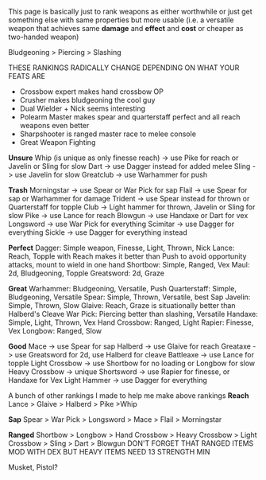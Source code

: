 This page is basically just to rank weapons as either worthwhile or just get something else with same properties but more usable (i.e. a versatile weapon that achieves same **damage** and **effect** and **cost** or cheaper as two-handed weapon)

Bludgeoning > Piercing > Slashing

THESE RANKINGS RADICALLY CHANGE DEPENDING ON WHAT YOUR FEATS ARE
- Crossbow expert makes hand crossbow OP
- Crusher makes bludgeoning the cool guy
- Dual Wielder + Nick seems interesting
- Polearm Master makes spear and quarterstaff perfect and all reach weapons even better 
- Sharpshooter is ranged master race to melee console
- Great Weapon Fighting

**Unsure**
Whip (is unique as only finesse reach) -> use Pike for reach or Javelin or Sling for slow
Dart -> use Dagger instead for added melee
Sling -> use Javelin for slow
Greatclub -> use Warhammer for push

**Trash**
Morningstar -> use Spear or War Pick for sap
Flail  -> use Spear for sap or Warhammer for damage
Trident -> use Spear instead for thrown or Quarterstaff for topple
Club -> Light hammer for thrown, Javelin or Sling for slow
Pike -> use Lance for reach
Blowgun -> use Handaxe or Dart for vex
Longsword -> use War Pick for everything
Scimitar -> use Dagger for everything
Sickle -> use Dagger for everything instead

**Perfect**
Dagger: Simple weapon, Finesse, Light, Thrown, Nick
Lance: Reach, Topple with Reach makes it better than Push to avoid opportunity attacks, mount to wield in one hand
Shortbow: Simple, Ranged, Vex
Maul: 2d, Bludgeoning, Topple
Greatsword: 2d, Graze 

**Great**
Warhammer: Bludgeoning, Versatile, Push
Quarterstaff: Simple, Bludgeoning, Versatile
Spear: Simple, Thrown, Versatile, best Sap
Javelin: Simple, Thrown, Slow
Glaive: Reach, Graze is situationally better than Halberd's Cleave
War Pick: Piercing better than slashing, Versatile
Handaxe: Simple, Light, Thrown, Vex
Hand Crossbow: Ranged, Light
Rapier: Finesse, Vex
Longbow: Ranged, Slow

**Good**
Mace -> use Spear for sap
Halberd -> use Glaive for reach
Greataxe -> use Greatsword for 2d, use Halberd for cleave
Battleaxe -> use Lance for topple
Light Crossbow -> use Shortbow for no loading or Longbow for slow
Heavy Crossbow -> unique
Shortsword -> use Rapier for finesse, or Handaxe for Vex
Light Hammer -> use Dagger for everything



A bunch of other rankings I made to help me make above rankings
**Reach**
Lance > Glaive > Halberd > Pike >Whip

**Sap**
Spear > War Pick > Longsword > Mace > Flail > Morningstar

**Ranged**
Shortbow > Longbow > Hand Crossbow > Heavy Crossbow > Light Crossbow > Sling > Dart > Blowgun
DON'T FORGET THAT RANGED ITEMS MOD WITH DEX BUT HEAVY ITEMS NEED 13 STRENGTH MIN

Musket, Pistol?